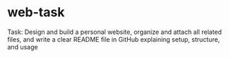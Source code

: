 # web-task
Task: Design and build a personal website, organize and attach all related files, and write a clear README file in GitHub explaining setup, structure, and usage
